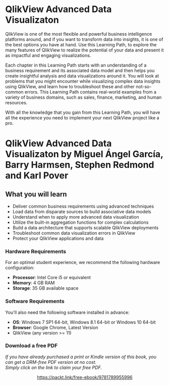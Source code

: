 


# QlikView Advanced Data Visualizaton
QlikView is one of the most flexible and powerful business intelligence platforms around, and if you want to transform data into insights, it is one of the best options you have at hand. Use this Learning Path, to explore the many features of QlikView to realize the potential of your data and present it as impactful and engaging visualizations.

Each chapter in this Learning Path starts with an understanding of a business requirement and its associated data model and then helps you create insightful analysis and data visualizations around it. You will look at problems that you might encounter while visualizing complex data insights using QlikView, and learn how to troubleshoot these and other not-so-common errors. This Learning Path contains real-world examples from a variety of business domains, such as sales, finance, marketing, and human resources.

With all the knowledge that you gain from this Learning Path, you will have all the experience you need to implement your next QlikView project like a pro.
<br>
# QlikView Advanced Data Visualizaton by **Miguel Ángel García, Barry Harmsen, Stephen Redmond and Karl Pover**

## What you will learn
* Deliver common business requirements using advanced techniques
* Load data from disparate sources to build associative data models
* Understand when to apply more advanced data visualization
* Utilize the built-in aggregation functions for complex calculations
* Build a data architecture that supports scalable QlikView deployments 
* Troubleshoot common data visualization errors in QlikView
* Protect your QlikView applications and data

### Hardware Requirements
For an optimal student experience, we recommend the following hardware configuration:
* **Processor**: Intel Core i5 or equivalent
* **Memory**: 4 GB RAM
* **Storage**: 35 GB available space

### Software Requirements
You'll also need the following software installed in advance:
* **OS**: Windows 7 SP1 64-bit, Windows 8.1 64-bit or Windows 10 64-bit
* **Browser**: Google Chrome, Latest Version
* QlikView (any version >= 11)

### Download a free PDF

 <i>If you have already purchased a print or Kindle version of this book, you can get a DRM-free PDF version at no cost.<br>Simply click on the link to claim your free PDF.</i>
<p align="center"> <a href="https://packt.link/free-ebook/9781789955996">https://packt.link/free-ebook/9781789955996 </a> </p>